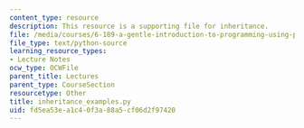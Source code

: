 ```yaml
---
content_type: resource
description: This resource is a supporting file for inheritance.
file: /media/courses/6-189-a-gentle-introduction-to-programming-using-python-january-iap-2011/fd5ea53ea1c40f3a88a5cf06d2f97420_inheritance_examples.py
file_type: text/python-source
learning_resource_types:
- Lecture Notes
ocw_type: OCWFile
parent_title: Lectures
parent_type: CourseSection
resourcetype: Other
title: inheritance_examples.py
uid: fd5ea53e-a1c4-0f3a-88a5-cf06d2f97420
---
```

